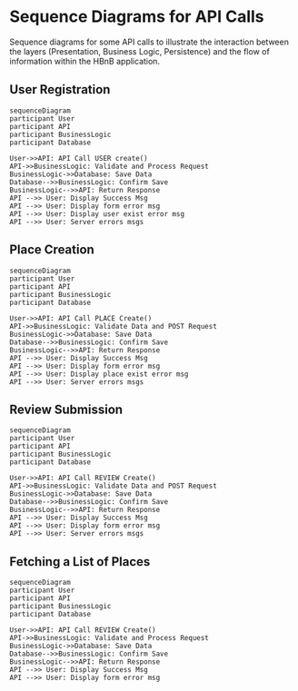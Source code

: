 # Sequence Diagrams for API Calls

Sequence diagrams for some API calls to illustrate the interaction between the layers (Presentation, Business Logic, Persistence) and the flow of information within the HBnB application.

## User Registration

```mermaid
sequenceDiagram
participant User
participant API
participant BusinessLogic
participant Database

User->>API: API Call USER create()
API->>BusinessLogic: Validate and Process Request
BusinessLogic->>Database: Save Data
Database-->>BusinessLogic: Confirm Save
BusinessLogic-->>API: Return Response
API -->> User: Display Success Msg
API -->> User: Display form error msg
API -->> User: Display user exist error msg
API -->> User: Server errors msgs
```

## Place Creation

```mermaid
sequenceDiagram
participant User
participant API
participant BusinessLogic
participant Database

User->>API: API Call PLACE Create()
API->>BusinessLogic: Validate Data and POST Request
BusinessLogic->>Database: Save Data
Database-->>BusinessLogic: Confirm Save
BusinessLogic-->>API: Return Response
API -->> User: Display Success Msg
API -->> User: Display form error msg
API -->> User: Display place exist error msg
API -->> User: Server errors msgs
```

## Review Submission

```mermaid
sequenceDiagram
participant User
participant API
participant BusinessLogic
participant Database

User->>API: API Call REVIEW Create()
API->>BusinessLogic: Validate Data and POST Request
BusinessLogic->>Database: Save Data
Database-->>BusinessLogic: Confirm Save
BusinessLogic-->>API: Return Response
API -->> User: Display Success Msg
API -->> User: Display form error msg
API -->> User: Server errors msgs
```

## Fetching a List of Places

```mermaid
sequenceDiagram
participant User
participant API
participant BusinessLogic
participant Database

User->>API: API Call REVIEW Create()
API->>BusinessLogic: Validate and Process Request
BusinessLogic->>Database: Save Data
Database-->>BusinessLogic: Confirm Save
BusinessLogic-->>API: Return Response
API -->> User: Display Success Msg
API -->> User: Display form error msg
```
